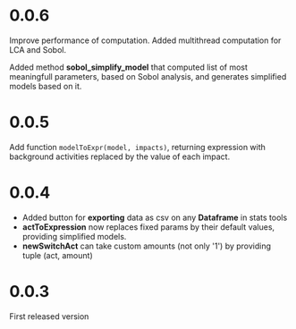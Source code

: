 # 0.0.6 

Improve performance of computation. Added multithread computation for LCA and Sobol.

Added method **sobol_simplify_model** that computed list of most meaningfull parameters, 
based on Sobol analysis, and generates simplified models based on it.

# 0.0.5
Add function `modelToExpr(model, impacts)`, returning expression with background activities replaced 
by the value of each impact.


# 0.0.4

* Added button for **exporting** data as csv on any **Dataframe** in stats tools
* **actToExpression** now replaces fixed params by their default values, providing simplified models.
* **newSwitchAct** can take custom amounts (not only '1') by providing tuple (act, amount)

# 0.0.3

First released version